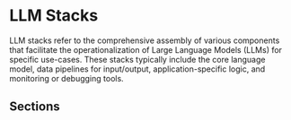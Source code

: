 # LLM Stacks

LLM stacks refer to the comprehensive assembly of various components that facilitate the operationalization of Large Language Models (LLMs) for specific use-cases. These stacks typically include the core language model, data pipelines for input/output, application-specific logic, and monitoring or debugging tools.

## Sections

```{tableofcontents}

```

